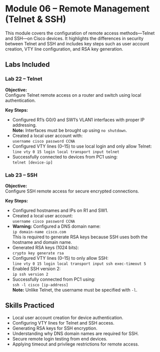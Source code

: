 # Module 06 – Remote Management (Telnet & SSH)

This module covers the configuration of remote access methods—Telnet and SSH—on Cisco devices. It highlights the differences in security between Telnet and SSH and includes key steps such as user account creation, VTY line configuration, and RSA key generation.

## Labs Included

### Lab 22 – Telnet
**Objective:**  
Configure Telnet remote access on a router and switch using local authentication.

**Key Steps:**
- Configured R1’s G0/0 and SW1’s VLAN1 interfaces with proper IP addressing.  
  **Note:** Interfaces must be brought up using `no shutdown`.
- Created a local user account with:  
  `username cisco password CCNA`
- Configured VTY lines (0–15) to use local login and only allow Telnet:  
`line vty 0 15
login local
transport input telnet`
- Successfully connected to devices from PC1 using:  
`telnet [device-ip]`

### Lab 23 – SSH
**Objective:**  
Configure SSH remote access for secure encrypted connections.

**Key Steps:**
- Configured hostnames and IPs on R1 and SW1.
- Created a local user account:  
`username cisco password CCNA`
- **Warning:** Configured a DNS domain name:  
`ip domain-name cisco.com`  
This is required to generate RSA keys because SSH uses both the hostname and domain name.
- Generated RSA keys (1024 bits):  
`crypto key generate rsa`
- Configured VTY lines (0–15) to only allow SSH:  
`line vty 0 15
login local
transport input ssh
exec-timeout 5`
- Enabled SSH version 2:  
`ip ssh version 2`
- Successfully connected from PC1 using:  
`ssh -l cisco [ip-address]`  
**Note:** Unlike Telnet, the username must be specified with `-l`.

## Skills Practiced
- Local user account creation for device authentication.
- Configuring VTY lines for Telnet and SSH access.
- Generating RSA keys for SSH encryption.
- Understanding why DNS domain names are required for SSH.
- Secure remote login testing from end devices.
- Applying timeout and privilege restrictions for remote access.
